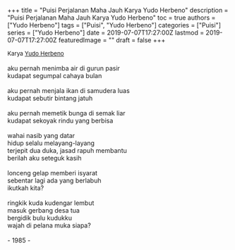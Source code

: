 +++
title = "Puisi Perjalanan Maha Jauh Karya Yudo Herbeno"
description = "Puisi Perjalanan Maha Jauh Karya Yudo Herbeno"
toc = true
authors = ["Yudo Herbeno"]
tags = ["Puisi", "Yudo Herbeno"]
categories = ["Puisi"]
series = ["Yudo Herbeno"]
date = 2019-07-07T17:27:00Z
lastmod = 2019-07-07T17:27:00Z
featuredImage = ""
draft = false
+++

<div style="text-align: justify;">
<div style="font-size: small;">Karya <a href="/authors/yudo-herbeno/" target="_blank">Yudo Herbeno</a></div><br />
aku pernah menimba air di gurun pasir<br />kudapat segumpal cahaya bulan<br /><br />aku pernah menjala ikan di samudera luas<br />kudapat sebutir bintang jatuh<br /><br />aku pernah memetik bunga di semak liar<br />kudapat sekoyak rindu yang berbisa<br /><br />wahai nasib yang datar<br />hidup selalu melayang-layang<br />terjepit dua duka, jasad rapuh membantu<br />berilah aku seteguk kasih<br /><br />lonceng gelap memberi isyarat<br />sebentar lagi ada yang berlabuh<br />ikutkah kita?<br /><br />ringkik kuda kudengar lembut<br />masuk gerbang desa tua<br />bergidik bulu kudukku<br />wajah di pelana muka siapa?<br /><br />- 1985 -</div>
